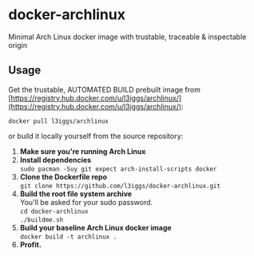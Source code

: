 docker-archlinux
====================
Minimal Arch Linux docker image with trustable, traceable & inspectable origin  

## Usage
Get the trustable, AUTOMATED BUILD prebuilt image from [https://registry.hub.docker.com/u/l3iggs/archlinux/](https://registry.hub.docker.com/u/l3iggs/archlinux/):  
```
docker pull l3iggs/archlinux
```  
or build it locally yourself from the source repository:  

1. **Make sure you're running Arch Linux**  
1. **Install dependencies**  
`sudo pacman -Suy git expect arch-install-scripts docker`  
1. **Clone the Dockerfile repo**  
`git clone https://github.com/l3iggs/docker-archlinux.git`  
1. **Build the root file system archive**  
You'll be asked for your sudo password.  
`cd docker-archlinux`  
`./buildme.sh`  
1. **Build your baseline Arch Linux docker image**  
`docker build -t archlinux .`  
1. **Profit.**
